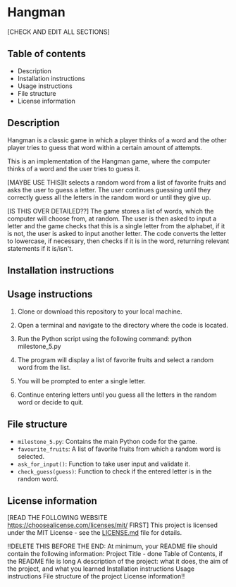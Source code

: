# Hangman
[CHECK AND EDIT ALL SECTIONS]
## Table of contents
- Description
- Installation instructions
- Usage instructions
- File structure
- License information


## Description
Hangman is a classic game in which a player thinks of a word and the other player tries to guess that word within a certain amount of attempts.

This is an implementation of the Hangman game, where the computer thinks of a word and the user tries to guess it. 

[MAYBE USE THIS]It selects a random word from a list of favorite fruits and asks the user to guess a letter. The user continues guessing until they correctly guess all the letters in the random word or until they give up.

[IS THIS OVER DETAILED??] The game stores a list of words, which the computer will choose from, at random. The user is then asked to input a letter and the game checks that this is a single letter from the alphabet, if it is not, the user is asked to input another letter. The code converts the letter to lowercase, if necessary, then checks if it is in the word, returning relevant statements if it is/isn't. 

## Installation instructions


## Usage instructions
1. Clone or download this repository to your local machine.

2. Open a terminal and navigate to the directory where the code is located.

3. Run the Python script using the following command: python milestone_5.py

4. The program will display a list of favorite fruits and select a random word from the list.

5. You will be prompted to enter a single letter.

6. Continue entering letters until you guess all the letters in the random word or decide to quit.

## File structure
- `milestone_5.py`: Contains the main Python code for the game.
- `favourite_fruits`: A list of favorite fruits from which a random word is selected.
- `ask_for_input()`: Function to take user input and validate it.
- `check_guess(guess)`: Function to check if the entered letter is in the random word.


## License information
[READ THE FOLLOWING WEBSITE https://choosealicense.com/licenses/mit/ FIRST]
This project is licensed under the MIT License - see the [LICENSE.md](LICENSE.md) file for details.

!!DELETE THIS BEFORE THE END: At minimum, your README file should contain the following information:
Project Title - done
Table of Contents, if the README file is long
A description of the project: what it does, the aim of the project, and what you learned
Installation instructions
Usage instructions
File structure of the project
License information!!
